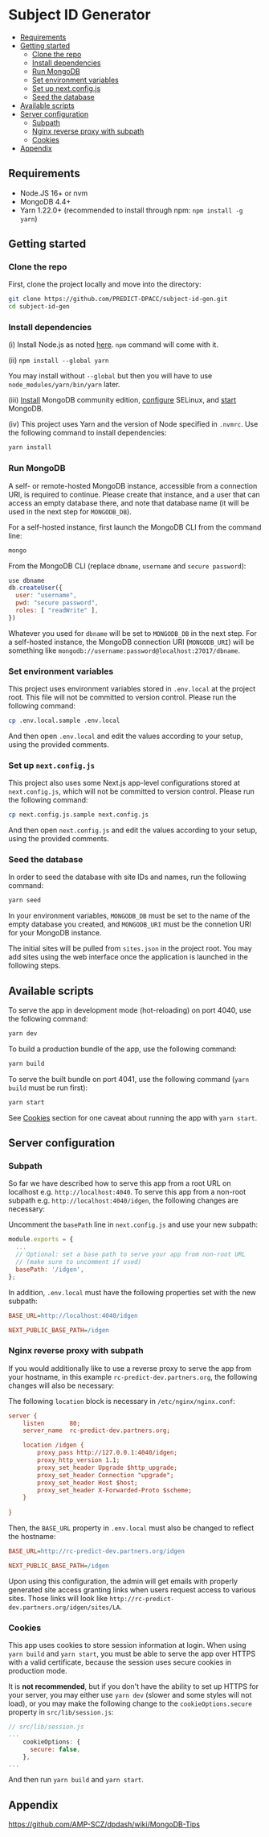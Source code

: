 # Subject ID Generator

   * [Requirements](#requirements)
   * [Getting started](#getting-started)
      * [Clone the repo](#clone-the-repo)
      * [Install dependencies](#install-dependencies)
      * [Run MongoDB](#run-mongodb)
      * [Set environment variables](#set-environment-variables)
      * [Set up next.config.js](#set-up-nextconfigjs)
      * [Seed the database](#seed-the-database)
   * [Available scripts](#available-scripts)
   * [Server configuration](#server-configuration)
      * [Subpath](#subpath)
      * [Nginx reverse proxy with subpath](#nginx-reverse-proxy-with-subpath)
      * [Cookies](#cookies)
   * [Appendix](#appendix)


## Requirements

* Node.JS 16+ or nvm
* MongoDB 4.4+
* Yarn 1.22.0+ (recommended to install through npm: `npm install -g yarn`)

## Getting started

### Clone the repo

First, clone the project locally and move into the directory:

```bash
git clone https://github.com/PREDICT-DPACC/subject-id-gen.git
cd subject-id-gen
```

### Install dependencies

(i) Install Node.js as noted [here](https://github.com/AMP-SCZ/dpdash/blob/fdd79396f5790b12252c324fb1527f84fc904986/singularity/Singularity#L41). `npm` command will come with it.

(ii) `npm install --global yarn`
      
You may install without `--global` but then you will have to use `node_modules/yarn/bin/yarn` later.

(iii) [Install](https://docs.mongodb.com/manual/tutorial/install-mongodb-on-red-hat/#install-mongodb-community-edition) MongoDB community edition, [configure](https://docs.mongodb.com/manual/tutorial/install-mongodb-on-red-hat/#configure-selinux) SELinux, and [start](https://docs.mongodb.com/manual/tutorial/install-mongodb-on-red-hat/#start-mongodb) MongoDB.

(iv) This project uses Yarn and the version of Node specified in `.nvmrc`. Use the following command to install dependencies:

```bash
yarn install
```

### Run MongoDB

A self- or remote-hosted MongoDB instance, accessible from a connection URI, is required to continue. Please create that instance, and a user that can access an empty database there, and note that database name (it will be used in the next step for `MONGODB_DB`).

For a self-hosted instance, first launch the MongoDB CLI from the command line:
```bash
mongo
```

From the MongoDB CLI (replace `dbname`, `username` and `secure password`):
```js
use dbname
db.createUser({
  user: "username",
  pwd: "secure password",
  roles: [ "readWrite" ],
})
```

Whatever you used for `dbname` will be set to `MONGODB_DB` in the next step. For a self-hosted instance, the MongoDB connection URI (`MONGODB_URI`) will be something like `mongodb://username:password@localhost:27017/dbname`.

### Set environment variables

This project uses environment variables stored in `.env.local` at the project root. This file will not be committed to version control. Please run the following command:

```bash
cp .env.local.sample .env.local
```

And then open `.env.local` and edit the values according to your setup, using the provided comments.

### Set up `next.config.js`

This project also uses some Next.js app-level configurations stored at `next.config.js`, which will not be committed to version control. Please run the following command:

```bash
cp next.config.js.sample next.config.js
```

And then open `next.config.js` and edit the values according to your setup, using the provided comments.

### Seed the database

In order to seed the database with site IDs and names, run the following command:

```bash
yarn seed
```

In your environment variables, `MONGODB_DB` must be set to the name of the empty database you created, and `MONGODB_URI` must be the connetion URI for your MongoDB instance.

The initial sites will be pulled from `sites.json` in the project root. You may add sites using the web interface once the application is launched in the following steps.

## Available scripts

To serve the app in development mode (hot-reloading) on port 4040, use the following command:

```bash
yarn dev
```

To build a production bundle of the app, use the following command:

```bash
yarn build
```

To serve the built bundle on port 4041, use the following command (`yarn build` must be run first):

```bash
yarn start
```

See [Cookies](#cookies) section for one caveat about running the app with `yarn start`.

## Server configuration

### Subpath

So far we have described how to serve this app from a root URL on localhost e.g. `http://localhost:4040`.
To serve this app from a non-root subpath e.g. `http://localhost:4040/idgen`, the following changes are necessary:

Uncomment the `basePath` line in `next.config.js` and use your new subpath:
```js
module.exports = {
  ...
  // Optional: set a base path to serve your app from non-root URL
  // (make sure to uncomment if used)
  basePath: '/idgen',
};
```

In addition, `.env.local` must have the following properties set with the new subpath:

```cfg
BASE_URL=http://localhost:4040/idgen

NEXT_PUBLIC_BASE_PATH=/idgen
```

### Nginx reverse proxy with subpath

If you would additionally like to use a reverse proxy to serve the app from your hostname,
in this example `rc-predict-dev.partners.org`, the following changes will also be necessary:

The following `location` block is necessary in `/etc/nginx/nginx.conf`:

```cfg
server {
    listen       80;
    server_name  rc-predict-dev.partners.org;

    location /idgen {
        proxy_pass http://127.0.0.1:4040/idgen;
        proxy_http_version 1.1;
        proxy_set_header Upgrade $http_upgrade;
        proxy_set_header Connection "upgrade";
        proxy_set_header Host $host;
        proxy_set_header X-Forwarded-Proto $scheme;
    }
    
}
```

Then, the `BASE_URL` property in `.env.local` must also be changed to reflect the hostname:

```cfg
BASE_URL=http://rc-predict-dev.partners.org/idgen

NEXT_PUBLIC_BASE_PATH=/idgen
```

Upon using this configuration, the admin will get emails with properly generated site access
granting links when users request access to various sites. Those links will look like 
`http://rc-predict-dev.partners.org/idgen/sites/LA`.

### Cookies

This app uses cookies to store session information at login. When using `yarn build` and 
`yarn start`, you must be able to serve the app over HTTPS with a valid certificate, because
the session uses secure cookies in production mode. 

It is **not recommended**, but if you don't have the ability to set up HTTPS for your server,
you may either use `yarn dev` (slower and some styles will not load), or you may make the
following change to the `cookieOptions.secure` property in `src/lib/session.js`:

```js
// src/lib/session.js
...
    cookieOptions: {
      secure: false,
    },
...
```

And then run `yarn build` and `yarn start`.


## Appendix

https://github.com/AMP-SCZ/dpdash/wiki/MongoDB-Tips
